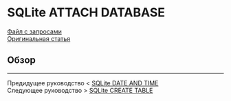 # SQLite ATTACH DATABASE #########################

[Файл с запросами][querys]   
[Оригинальная статья][origin]

[querys]: ./querys.sql
[origin]: https://www.sqlitetutorial.net/sqlite-attach-database/

## Обзор ##############################

---------------------------------------

Предидущее руководство < [SQLite DATE AND TIME][prev]  
Следующее руководство > [SQLite CREATE TABLE][next]

[prev]: ../32_DateAndTime/translate.md
[next]: ../34_CreateTable/translate.md